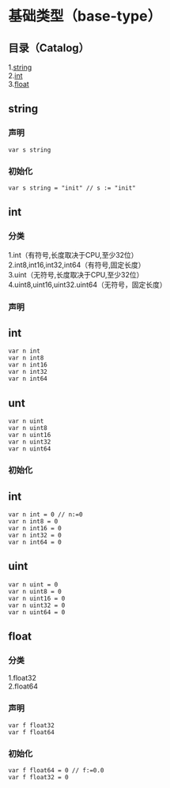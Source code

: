 # 基础类型（base-type）
## 目录（Catalog）
1.[string](https://github.com/EvenBoom/GO-MYGO/blob/master/base-type#string)</br>
2.[int](https://github.com/EvenBoom/GO-MYGO/blob/master/base-type#int)</br>
3.[float](https://github.com/EvenBoom/GO-MYGO/blob/master/base-type#float)</br>
## string
### 声明
```
var s string
```
### 初始化
```
var s string = "init" // s := "init"
```
## int
### 分类
1.int（有符号,长度取决于CPU,至少32位）</br>
2.int8,int16,int32,int64（有符号,固定长度）</br>
3.uint（无符号,长度取决于CPU,至少32位）</br>
4.uint8,uint16,uint32.uint64（无符号，固定长度）</br>
### 声明
int
-----------------------------------
```
var n int
var n int8
var n int16
var n int32
var n int64
```
unt
-----------------------------------
```
var n uint
var n uint8
var n uint16
var n uint32
var n uint64
```
### 初始化
int
-----------------------------------
```
var n int = 0 // n:=0
var n int8 = 0
var n int16 = 0
var n int32 = 0
var n int64 = 0
```
uint
-----------------------------------
```
var n uint = 0
var n uint8 = 0
var n uint16 = 0
var n uint32 = 0
var n uint64 = 0
```
## float
### 分类
1.float32</br>
2.float64</br>
### 声明
```
var f float32
var f float64
```
### 初始化
```
var f float64 = 0 // f:=0.0
var f float32 = 0
```
